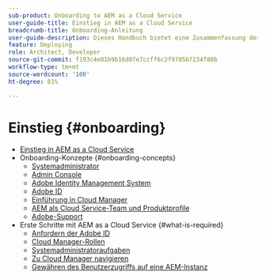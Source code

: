 ```yaml
---
sub-product: Onboarding to AEM as a Cloud Service
user-guide-title: Einstieg in AEM as a Cloud Service
breadcrumb-title: Onboarding-Anleitung
user-guide-description: Dieses Handbuch bietet eine Zusammenfassung der ersten Schritte mit Experience Manager as a Cloud Service, einschließlich der Zugangsmöglichkeiten und wichtiger Informationen zum Datenschutz.
feature: Deploying
role: Architect, Developer
source-git-commit: f193c4e81b9b16d07e7ccff6c2f9705b7234f80b
workflow-type: tm+mt
source-wordcount: '100'
ht-degree: 81%

---
```



# Einstieg {#onboarding}

+ [Einstieg in AEM as a Cloud Service](/help/onboarding/home.md)
+ Onboarding-Konzepte {#onboarding-concepts}
   + [Systemadministrator](/help/onboarding/learn-concepts/system-administrator.md)
   + [Admin Console](/help/onboarding/learn-concepts/admin-console.md)
   + [Adobe Identity Management System](/help/onboarding/learn-concepts/ims.md)
   + [Adobe ID](/help/onboarding/learn-concepts/adobe-id.md)
   + [Einführung in Cloud Manager](/help/onboarding/learn-concepts/cloud-manager-introduction.md)
   + [AEM als Cloud Service-Team und Produktprofile](/help/onboarding/learn-concepts/aem-cs-team-product-profiles.md)
   + [Adobe-Support](/help/onboarding/learn-concepts/onboarding-help-resources.md)
+ Erste Schritte mit AEM as a Cloud Service {#what-is-required}
   + [Anfordern der Adobe ID](what-is-required/get-your-adobe-id.md)
   + [Cloud Manager-Rollen](what-is-required/user-roles-permissions.md)
   + [Systemadministratoraufgaben](what-is-required/add-users-assign-cm-roles.md)
   + [Zu Cloud Manager navigieren](what-is-required/navigate-to-cloud-manager.md)
   + [Gewähren des Benutzerzugriffs auf eine AEM-Instanz](/help/onboarding/what-is-required/accessing-aem-instance.md)

